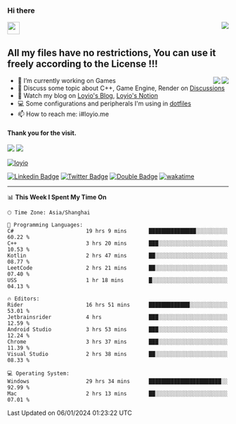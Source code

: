 <h3 align="left">Hi there</h3>
<img src='https://em-content.zobj.net/source/animated-noto-color-emoji/356/waving-hand_light-skin-tone_1f44b-1f3fb_1f3fb.gif' width='28' />
<a align="right" href="https://github.com/loyio/loyio/blob/master/STAR/README.md"><img align="right" src="https://img.shields.io/badge/LOYIO-STAR-green" /></a>

## All my files have no restrictions, You can use it freely according to the License !!!

<a href="https://github.com/loyio#gh-light-mode-only">
     <img align="right"  src="https://loy-readme.vercel.app/api/top-langs/?username=loyio&langs_count=6&hide=css,html,jupyter%20notebook" />
</a>

<a href="https://github.com/loyio#gh-dark-mode-only">
  <img align="right"  src="https://loy-readme.vercel.app/api/top-langs/?username=loyio&langs_count=6&theme=slateorange&hide=css,html,jupyter%20notebook" />
</a>



- 🔭 I’m currently working on Games
- 💬 Discuss some topic about C++, Game Engine, Render on [Discussions](https://github.com/loyio/loyio/discussions)
- 📔 Watch my blog on [Loyio's Blog](https://loyio.me), [Loyio's Notion](https://loyio.notion.site/loyio/Loyio-s-Dashboard-2f56bd29222a445ea9d9e8802a1ac83b)
- 💻 Some configurations and peripherals I'm using in [dotfiles](https://github.com/loyio/dotfiles)
- 📫 How to reach me: i#loyio.me


#### Thank you for the visit.
<img src="http://profile-counter.glitch.me/loyio/count.svg" />

<img src="https://loy-readme.vercel.app/api?username=loyio&show_icons=true&hide=stars&include_all_commits=true&hide_title=true&theme=slateorange" />

     

[![loyio](https://github-profile-trophy.vercel.app/?username=loyio&theme=onedark&column=4)](https://github.com/loyio)

[![Linkedin Badge](https://img.shields.io/badge/-@loyio-0077b5?style=flat-square&logo=Linkedin&logoColor=white&labelColor=0077b5&link=https://www.linkedin.com/in/loyio-hex-363172158/)](https://www.linkedin.com/in/loyio-hex-363172158/)
[![Twitter Badge](https://img.shields.io/badge/-@loyiome-000000?style=flat-square&labelColor=000000&logo=x&logoColor=white&link=https://twitter.com/loyiome)](https://twitter.com/loyiome)
[![Double Badge](https://img.shields.io/badge/@loyio-007722?style=flat&logo=Douban&logoColor=white)](https://www.douban.com/people/susmote)
[![wakatime](https://wakatime.com/badge/user/c0ddc104-5a20-41d1-ab9a-c4d9ea20a4d9.svg)](https://wakatime.com/@c0ddc104-5a20-41d1-ab9a-c4d9ea20a4d9)

-------
<!--START_SECTION:waka-->
📊 **This Week I Spent My Time On** 

```text
🕑︎ Time Zone: Asia/Shanghai

💬 Programming Languages: 
C#                       19 hrs 9 mins       ███████████████░░░░░░░░░░   60.22 % 
C++                      3 hrs 20 mins       ███░░░░░░░░░░░░░░░░░░░░░░   10.53 % 
Kotlin                   2 hrs 47 mins       ██░░░░░░░░░░░░░░░░░░░░░░░   08.77 % 
LeetCode                 2 hrs 21 mins       ██░░░░░░░░░░░░░░░░░░░░░░░   07.40 % 
USS                      1 hr 18 mins        █░░░░░░░░░░░░░░░░░░░░░░░░   04.13 % 

🔥 Editors: 
Rider                    16 hrs 51 mins      █████████████░░░░░░░░░░░░   53.01 % 
Jetbrainsrider           4 hrs               ███░░░░░░░░░░░░░░░░░░░░░░   12.59 % 
Android Studio           3 hrs 53 mins       ███░░░░░░░░░░░░░░░░░░░░░░   12.24 % 
Chrome                   3 hrs 37 mins       ███░░░░░░░░░░░░░░░░░░░░░░   11.39 % 
Visual Studio            2 hrs 38 mins       ██░░░░░░░░░░░░░░░░░░░░░░░   08.33 % 

💻 Operating System: 
Windows                  29 hrs 34 mins      ███████████████████████░░   92.99 % 
Mac                      2 hrs 13 mins       ██░░░░░░░░░░░░░░░░░░░░░░░   07.01 % 
```


 Last Updated on 06/01/2024 01:23:22 UTC
<!--END_SECTION:waka-->
